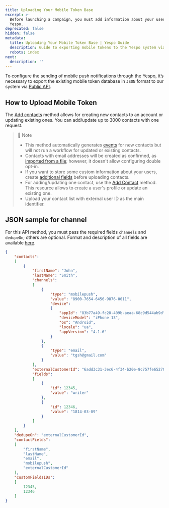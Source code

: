 ```yaml
---
title: Uploading Your Mobile Token Base
excerpt: >-
  Before launching a campaign, you must add information about your users to
  Yespo.
deprecated: false
hidden: false
metadata:
  title: Uploading Your Mobile Token Base | Yespo Guide
  description: Guide to exporting mobile tokens to the Yespo system via the Public API
  robots: index
next:
  description: ''
---
```

To configure the sending of mobile push notifications through the Yespo, it’s necessary to export the existing mobile token database in `JSON` format to our system via [Public API](https://docs.yespo.io/reference/integrating-your-app-with-yespo).

## How to Upload Mobile Token

The [Add contacts](https://docs.yespo.io/reference/contactsbulkupdate-1) method allows for creating new contacts to an account or updating existing ones. ​​You can add/update up to 3000 contacts with one request.

> 📘 Note
> 
> - This method automatically generates [events](https://docs.yespo.io/docs/events-and-behaviour-tracking) for new contacts but will not run a workflow for updated or existing contacts.
> - Contacts with email addresses will be created as confirmed, as [imported from a file](https://docs.yespo.io/docs/file-uploading); however, it doesn't allow configuring double opt-in.
> - If you want to store some custom information about your users, create [additional fields](https://docs.yespo.io/docs/usage-of-additional-fields) before uploading contacts.
> - For adding/updating one contact, use the [Add Contact](https://docs.yespo.io/docs/adding-new-users) method. This resource allows to create a user's profile or update an existing one.
> - Upload your contact list with external user ID as the main identifier.

## JSON sample for channel

For this API method, you must pass the required fields `channels` and `dedupeOn`; others are optional. Format and description of all fields are available [here](https://docs.yespo.io/reference/contactsbulkupdate-1).

```json
{
    "contacts":
    [
        {
            "firstName": "John",
            "lastName": "Smith",
            "channels":
            [
                {
                    "type": "mobilepush",
                    "value": "8900-7654-6456-9876-0011",
                    "device":
                    {
                        "appId": "83b77a49-fc28-409b-aeaa-68c9d544ab9d",
                        "deviceModel": "iPhone 13",
                        "os": "Android",
                        "locale": "ua",
                        "appVersion": "4.1.6"
                    }
                },
                {
                    "type": "email",
                    "value": "tgsh@gmail.com"
                }
            ],
            "externalCustomerId": "6add3c31-3ec6-4f34-b20e-8c757fe65270",
            "fields":
            [
                {
                    "id": 12345,
                    "value": "writer"
                },
                {
                    "id": 12346,
                    "value": "1814-03-09"
                }
            ]
        }
    ],
    "dedupeOn": "externalCustomerId",
    "contactFields":
    [
        "firstName",
        "lastName",
        "email",
        "mobilepush",
        "externalCustomerId"
    ],
    "customFieldsIDs":
    [
        12345,
        12346
    ]
}
```